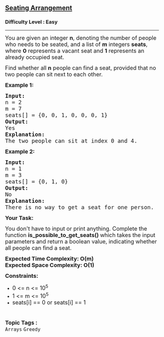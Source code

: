 <h2><a href="https://practice.geeksforgeeks.org/problems/6bb49b563cc171335c6564b00307a6d867e0268d/1">Seating Arrangement</a></h2><h3>Difficulty Level : Easy</h3><hr><div class="problems_problem_content__Xm_eO" bis_skin_checked="1"><p><span style="font-size:18px">You are given an integer <strong>n</strong>, denoting the number of people who needs to be seated, and a list of <strong>m</strong> integers&nbsp;<strong>seats</strong>, where <strong>0</strong> represents a vacant seat and <strong>1</strong> represents an already occupied seat.</span></p>

<p><span style="font-size:18px">Find whether all <strong>n</strong> people can find a seat, provided that no two people can sit next to each other.</span></p>

<p><span style="font-size:18px"><strong>Example 1:</strong></span></p>

<pre><span style="font-size:18px"><strong>Input:</strong></span>
<span style="font-size:18px">n = 2
m = 7</span>
<span style="font-size:18px">seats[] = {0, 0, 1, 0, 0, 0, 1}</span>
<span style="font-size:18px"><strong>Output:</strong></span>
<span style="font-size:18px">Yes</span>
<span style="font-size:18px"><strong>Explanation:</strong></span>
<span style="font-size:18px">The two people can sit at index 0 and 4.</span>
</pre>

<p><span style="font-size:18px"><strong>Example 2:</strong></span></p>

<pre><span style="font-size:18px"><strong>Input:</strong></span>
<span style="font-size:18px">n = 1
m = 3</span>
<span style="font-size:18px">seats[] = {0, 1, 0}</span>
<span style="font-size:18px"><strong>Output:</strong></span>
<span style="font-size:18px">No</span>
<span style="font-size:18px"><strong>Explanation:</strong></span>
<span style="font-size:18px">There is no way to get a seat for one person.</span>
</pre>

<p><strong><span style="font-size:18px">Your Task:</span></strong></p>

<p><span style="font-size:18px">You don't have to input or print anything. Complete the function&nbsp;<strong>is_possible_to_get_seats()&nbsp;</strong>which takes the input parameters and return a boolean value, indicating whether all people can find a seat.</span></p>

<p><strong><span style="font-size:18px">Expected Time Complexity: O(m)<br>
Expected Space Complexity: O(1)</span></strong></p>

<p><strong><span style="font-size:18px">Constraints:</span></strong></p>

<ul>
	<li><span style="font-size:18px">0 &lt;= n &lt;= 10<sup>5</sup></span></li>
	<li><span style="font-size:18px">1 &lt;= m&nbsp;&lt;= 10<sup>5</sup></span></li>
	<li><span style="font-size:18px">seats[i] == 0 or seats[i] == 1</span></li>
</ul>
</div><br><p><span style=font-size:18px><strong>Topic Tags : </strong><br><code>Arrays</code>&nbsp;<code>Greedy</code>&nbsp;